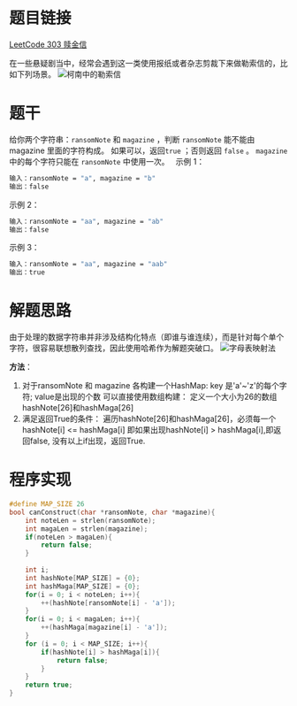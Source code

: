 # 题目链接
[LeetCode 303 赎金信](https://leetcode.cn/problems/ransom-note/)

在一些悬疑剧当中，经常会遇到这一类使用报纸或者杂志剪裁下来做勒索信的，比如下列场景。
![柯南中的勒索信](https://github.com/LamberttLiu/Leetcode-Training/blob/main/1%20Hash%20%E5%93%88%E5%B8%8C%E6%95%A3%E5%88%97/Pic/05%20insert.png)

# 题干
给你两个字符串：`ransomNote` 和 `magazine` ，判断 `ransomNote` 能不能由 magazine 里面的字符构成。
如果可以，返回`true` ；否则返回 `false` 。
`magazine` 中的每个字符只能在 `ransomNote` 中使用一次。
 
示例 1：
```bash
输入：ransomNote = "a", magazine = "b"
输出：false
```
示例 2：
```bash
输入：ransomNote = "aa", magazine = "ab"
输出：false
```
示例 3：
```bash
输入：ransomNote = "aa", magazine = "aab"
输出：true
```

# 解题思路
由于处理的数据字符串并非涉及结构化特点（即谁与谁连续），而是针对每个单个字符，很容易联想散列查找，因此使用哈希作为解题突破口。
![字母表映射法](https://github.com/LamberttLiu/Leetcode-Training/blob/main/1%20Hash%20%E5%93%88%E5%B8%8C%E6%95%A3%E5%88%97/Pic/08%20LC303%20%E8%B5%8E%E9%87%91%E4%BF%A1.png)

**方法**：
1. 对于ransomNote 和 magazine 各构建一个HashMap:
    key 是'a'~'z'的每个字符; value是出现的个数
    可以直接使用数组构建：
    定义一个大小为26的数组hashNote[26]和hashMaga[26]
2. 满足返回True的条件：
    遍历hashNote[26]和hashMaga[26]，必须每一个hashNote[i] <= hashMaga[i]
    即如果出现hashNote[i] > hashMaga[i],即返回false,
    没有以上if出现，返回True.

# 程序实现
```c
#define MAP_SIZE 26
bool canConstruct(char *ransomNote, char *magazine){
    int noteLen = strlen(ransomNote);
    int magaLen = strlen(magazine);
    if(noteLen > magaLen){
        return false;
    }
    
    int i;
    int hashNote[MAP_SIZE] = {0};
    int hashMaga[MAP_SIZE] = {0};
    for(i = 0; i < noteLen; i++){
        ++(hashNote[ransomNote[i] - 'a']); 
    }
    for(i = 0; i < magaLen; i++){
        ++(hashMaga[magazine[i] - 'a']); 
    }
    for (i = 0; i < MAP_SIZE; i++){
        if(hashNote[i] > hashMaga[i]){
            return false;
        }
    }
    return true;
}
```
